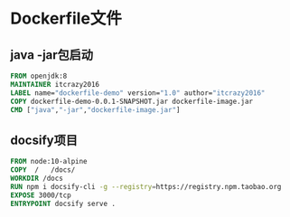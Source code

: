 # Dockerfile文件

## java -jar包启动

```dockerfile
FROM openjdk:8 
MAINTAINER itcrazy2016 
LABEL name="dockerfile-demo" version="1.0" author="itcrazy2016" 
COPY dockerfile-demo-0.0.1-SNAPSHOT.jar dockerfile-image.jar 
CMD ["java","-jar","dockerfile-image.jar"]
```

## docsify项目

```dockerfile
FROM node:10-alpine
COPY  /   /docs/
WORKDIR /docs
RUN npm i docsify-cli -g --registry=https://registry.npm.taobao.org
EXPOSE 3000/tcp
ENTRYPOINT docsify serve .
```

